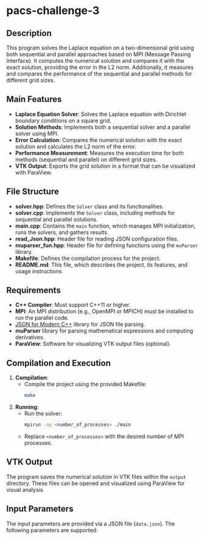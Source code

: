 # pacs-challenge-3

## Description

This program solves the Laplace equation on a two-dimensional grid using both sequential and parallel approaches based on MPI (Message Passing Interface). It computes the numerical solution and compares it with the exact solution, providing the error in the L2 norm. Additionally, it measures and compares the performance of the sequential and parallel methods for different grid sizes.

## Main Features

- **Laplace Equation Solver**: Solves the Laplace equation with Dirichlet boundary conditions on a square grid.
- **Solution Methods**: Implements both a sequential solver and a parallel solver using MPI.
- **Error Calculation**: Compares the numerical solution with the exact solution and calculates the L2 norm of the error.
- **Performance Measurement**: Measures the execution time for both methods (sequential and parallel) on different grid sizes.
- **VTK Output**: Exports the grid solution in a format that can be visualized with ParaView.

## File Structure

- **solver.hpp**: Defines the `Solver` class and its functionalities.
- **solver.cpp**: Implements the `Solver` class, including methods for sequential and parallel solutions.
- **main.cpp**: Contains the `main` function, which manages MPI initialization, runs the solvers, and gathers results.
- **read_Json.hpp**: Header file for reading JSON configuration files.
- **muparser_fun.hpp**: Header file for defining functions using the `muParser` library.
- **Makefile**: Defines the compilation process for the project.
- **README.md**: This file, which describes the project, its features, and usage instructions.

## Requirements

- **C++ Compiler**: Must support C++11 or higher.
- **MPI**: An MPI distribution (e.g., OpenMPI or MPICH) must be installed to run the parallel code.
- [JSON for Modern C++](https://github.com/nlohmann/json) library for JSON file parsing.
- **muParser** library for parsing mathematical expressions and computing derivatives.
- **ParaView**: Software for visualizing VTK output files (optional).

## Compilation and Execution

1. **Compilation**:
   - Compile the project using the provided Makefile:
     ```bash
     make
     ```
2. **Running**:
   - Run the solver:
     ```bash
     mpirun -np <number_of_processes> ./main
     ```
   - Replace `<number_of_processes>` with the desired number of MPI processes.

## VTK Output

The program saves the numerical solution in VTK files within the `output` directory. These files can be opened and visualized using ParaView for visual analysis.

## Input Parameters

The input parameters are provided via a JSON file (`data.json`). The following parameters are supported:




